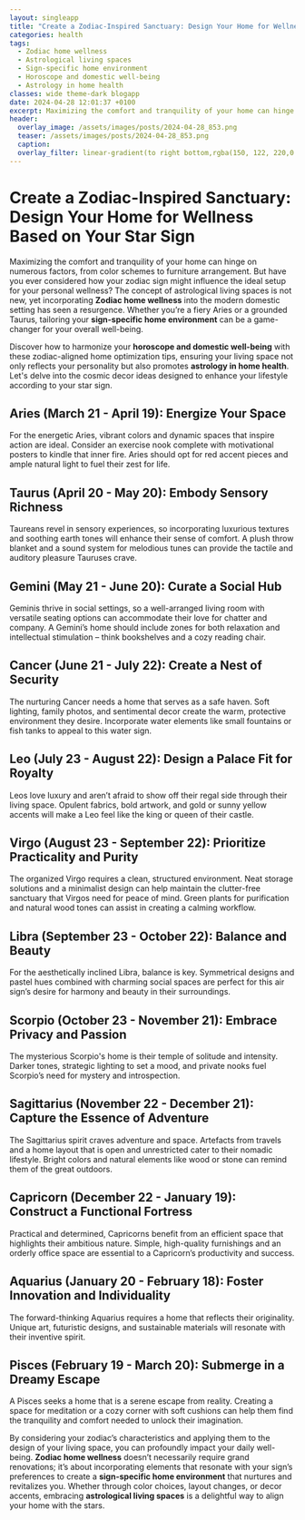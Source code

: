 ```yaml
---
layout: singleapp
title: "Create a Zodiac-Inspired Sanctuary: Design Your Home for Wellness Based on Your Star Sign"
categories: health
tags:
  - Zodiac home wellness
  - Astrological living spaces
  - Sign-specific home environment
  - Horoscope and domestic well-being
  - Astrology in home health
classes: wide theme-dark blogapp
date: 2024-04-28 12:01:37 +0100
excerpt: Maximizing the comfort and tranquility of your home can hinge on numerous factors, from color schemes to furniture arrangement.
header:
  overlay_image: /assets/images/posts/2024-04-28_853.png
  teaser: /assets/images/posts/2024-04-28_853.png
  caption: 
  overlay_filter: linear-gradient(to right bottom,rgba(150, 122, 220,0.8), rgba(255,245,208,0.5))
---
```


# Create a Zodiac-Inspired Sanctuary: Design Your Home for Wellness Based on Your Star Sign

Maximizing the comfort and tranquility of your home can hinge on numerous factors, from color schemes to furniture arrangement. But have you ever considered how your zodiac sign might influence the ideal setup for your personal wellness? The concept of astrological living spaces is not new, yet incorporating **Zodiac home wellness** into the modern domestic setting has seen a resurgence. Whether you’re a fiery Aries or a grounded Taurus, tailoring your **sign-specific home environment** can be a game-changer for your overall well-being.

Discover how to harmonize your **horoscope and domestic well-being** with these zodiac-aligned home optimization tips, ensuring your living space not only reflects your personality but also promotes **astrology in home health**. Let's delve into the cosmic decor ideas designed to enhance your lifestyle according to your star sign.

## Aries (March 21 - April 19): Energize Your Space
For the energetic Aries, vibrant colors and dynamic spaces that inspire action are ideal. Consider an exercise nook complete with motivational posters to kindle that inner fire. Aries should opt for red accent pieces and ample natural light to fuel their zest for life.

## Taurus (April 20 - May 20): Embody Sensory Richness
Taureans revel in sensory experiences, so incorporating luxurious textures and soothing earth tones will enhance their sense of comfort. A plush throw blanket and a sound system for melodious tunes can provide the tactile and auditory pleasure Tauruses crave.

## Gemini (May 21 - June 20): Curate a Social Hub
Geminis thrive in social settings, so a well-arranged living room with versatile seating options can accommodate their love for chatter and company. A Gemini’s home should include zones for both relaxation and intellectual stimulation – think bookshelves and a cozy reading chair.

## Cancer (June 21 - July 22): Create a Nest of Security
The nurturing Cancer needs a home that serves as a safe haven. Soft lighting, family photos, and sentimental decor create the warm, protective environment they desire. Incorporate water elements like small fountains or fish tanks to appeal to this water sign.

## Leo (July 23 - August 22): Design a Palace Fit for Royalty
Leos love luxury and aren’t afraid to show off their regal side through their living space. Opulent fabrics, bold artwork, and gold or sunny yellow accents will make a Leo feel like the king or queen of their castle.

## Virgo (August 23 - September 22): Prioritize Practicality and Purity
The organized Virgo requires a clean, structured environment. Neat storage solutions and a minimalist design can help maintain the clutter-free sanctuary that Virgos need for peace of mind. Green plants for purification and natural wood tones can assist in creating a calming workflow.

## Libra (September 23 - October 22): Balance and Beauty
For the aesthetically inclined Libra, balance is key. Symmetrical designs and pastel hues combined with charming social spaces are perfect for this air sign’s desire for harmony and beauty in their surroundings.

## Scorpio (October 23 - November 21): Embrace Privacy and Passion
The mysterious Scorpio's home is their temple of solitude and intensity. Darker tones, strategic lighting to set a mood, and private nooks fuel Scorpio’s need for mystery and introspection.

## Sagittarius (November 22 - December 21): Capture the Essence of Adventure
The Sagittarius spirit craves adventure and space. Artefacts from travels and a home layout that is open and unrestricted cater to their nomadic lifestyle. Bright colors and natural elements like wood or stone can remind them of the great outdoors.

## Capricorn (December 22 - January 19): Construct a Functional Fortress
Practical and determined, Capricorns benefit from an efficient space that highlights their ambitious nature. Simple, high-quality furnishings and an orderly office space are essential to a Capricorn’s productivity and success.

## Aquarius (January 20 - February 18): Foster Innovation and Individuality
The forward-thinking Aquarius requires a home that reflects their originality. Unique art, futuristic designs, and sustainable materials will resonate with their inventive spirit.

## Pisces (February 19 - March 20): Submerge in a Dreamy Escape
A Pisces seeks a home that is a serene escape from reality. Creating a space for meditation or a cozy corner with soft cushions can help them find the tranquility and comfort needed to unlock their imagination.

By considering your zodiac’s characteristics and applying them to the design of your living space, you can profoundly impact your daily well-being. **Zodiac home wellness** doesn’t necessarily require grand renovations; it’s about incorporating elements that resonate with your sign’s preferences to create a **sign-specific home environment** that nurtures and revitalizes you. Whether through color choices, layout changes, or decor accents, embracing **astrological living spaces** is a delightful way to align your home with the stars.